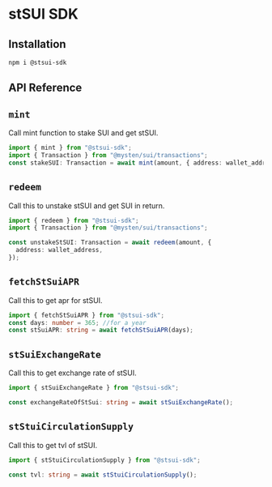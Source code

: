 # stSUI SDK

## Installation

```bash
npm i @stsui-sdk
```

## API Reference

## `mint`

Call mint function to stake SUI and get stSUI.

```typescript
import { mint } from "@stsui-sdk";
import { Transaction } from "@mysten/sui/transactions";
const stakeSUI: Transaction = await mint(amount, { address: wallet_address });
```

## `redeem`

Call this to unstake stSUI and get SUI in return.

```typescript
import { redeem } from "@stsui-sdk";
import { Transaction } from "@mysten/sui/transactions";

const unstakeStSUI: Transaction = await redeem(amount, {
  address: wallet_address,
});
```

## `fetchStSuiAPR`

Call this to get apr for stSUI.

```typescript
import { fetchStSuiAPR } from "@stsui-sdk";
const days: number = 365; //for a year
const stSuiAPR: string = await fetchStSuiAPR(days);
```

## `stSuiExchangeRate`

Call this to get exchange rate of stSUI.

```typescript
import { stSuiExchangeRate } from "@stsui-sdk";

const exchangeRateOfStSui: string = await stSuiExchangeRate();
```

## `stStuiCirculationSupply`

Call this to get tvl of stSUI.

```typescript
import { stStuiCirculationSupply } from "@stsui-sdk";

const tvl: string = await stStuiCirculationSupply();
```
